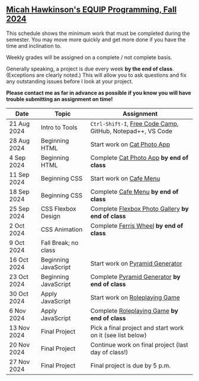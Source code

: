 [Micah Hawkinson's EQUIP Programming, Fall 2024](readme.md)
---

This schedule shows the minimum work that must be completed during the semester. You may move more quickly and get more done if you have the time and inclination to.

Weekly grades will be assigned on a complete / not complete basis. 

Generally speaking, a project is due every week **by the end of class**. (Exceptions are clearly noted.) This will allow you to ask questions and fix any outstanding issues before I look at your project.

**Please contact me as far in advance as possible if you know you will have trouble submitting an assignment on time!**

| Date | Topic | Assignment |
| ---  |  ---  | ---        |
21 Aug 2024|Intro to Tools|`Ctrl-Shift-I`, [Free Code Camp](https://www.freecodecamp.org), GitHub, Notepad++, VS Code
28 Aug 2024|Beginning HTML|Start work on [Cat Photo App](https://www.freecodecamp.org/learn/2022/responsive-web-design/learn-html-by-building-a-cat-photo-app)
4 Sep 2024|Beginning HTML|Complete [Cat Photo App](https://www.freecodecamp.org/learn/2022/responsive-web-design/learn-html-by-building-a-cat-photo-app) **by end of class**
11 Sep 2024|Beginning CSS|Start work on [Cafe Menu](https://www.freecodecamp.org/learn/2022/responsive-web-design/learn-basic-css-by-building-a-cafe-menu)
18 Sep 2024|Beginning CSS|Complete [Cafe Menu](https://www.freecodecamp.org/learn/2022/responsive-web-design/learn-basic-css-by-building-a-cafe-menu) **by end of class**
25 Sep 2024|CSS Flexbox Design|Complete [Flexbox Photo Gallery](https://www.freecodecamp.org/learn/2022/responsive-web-design/learn-css-flexbox-by-building-a-photo-gallery) **by end of class**
2 Oct 2024|CSS Animation|Complete [Ferris Wheel](https://www.freecodecamp.org/learn/2022/responsive-web-design/learn-css-animation-by-building-a-ferris-wheel) **by end of class**
9 Oct 2024|Fall Break; no class
16 Oct 2024|Beginning JavaScript|Start work on [Pyramid Generator](https://www.freecodecamp.org/learn/javascript-algorithms-and-data-structures-v8/#learn-introductory-javascript-by-building-a-pyramid-generator)
23 Oct 2024|Beginning JavaScript|Complete [Pyramid Generator](https://www.freecodecamp.org/learn/javascript-algorithms-and-data-structures-v8/#learn-introductory-javascript-by-building-a-pyramid-generator) **by end of class**
30 Oct 2024|Apply JavaScript|Start work on [Roleplaying Game](https://www.freecodecamp.org/learn/javascript-algorithms-and-data-structures-v8/learn-basic-javascript-by-building-a-role-playing-game/)
6 Nov 2024|Apply JavaScript|Complete [Roleplaying Game](https://www.freecodecamp.org/learn/javascript-algorithms-and-data-structures-v8/learn-basic-javascript-by-building-a-role-playing-game/) **by end of class**
13 Nov 2024|Final Project|Pick a final project and start work on it (see list below)
20 Nov 2024|Final Project|Continue work on final project (last day of class!)
27 Nov 2024|Final Project|Final project is due by 5 p.m.
